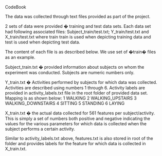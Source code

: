 CodeBook

The data was collected through text files provided as part of the project.  

2 sets of data were provided � training and test data sets.  Each data set had following associated files: Subject_train/test.txt; Y_train/test.txt and X_train/test.txt 
where train train is used when depicting training data and test is used when depicting test data.

The content of each file is as described below. We use set of �train� files as an example. 

Subject_train.txt � provided information about subjects on whom the experiment was conducted.  Subjects are numeric numbers only.  

Y_train.txt � Activities performed by subjects for which data was collected.
Activities are described using numbers 1 through 6.  Activity labels are provided in activity_labels.txt file in the root folder of provided data set.  Mapping is as shown below:
1 WALKING
2 WALKING_UPSTAIRS
3 WALKING_DOWNSTAIRS
4 SITTING
5 STANDING
6 LAYING

X_train.txt � the actual data collected for 561 features per subject/activity.  This is simply a set of numbers both positive and negative indicating the values for the various parameters for which data is collected when the subject performs a certain activity.

Similar to activity_labels.txt above, features.txt is also stored in root of the folder and provides labels for the feature for which data is collected in X_train.txt.

